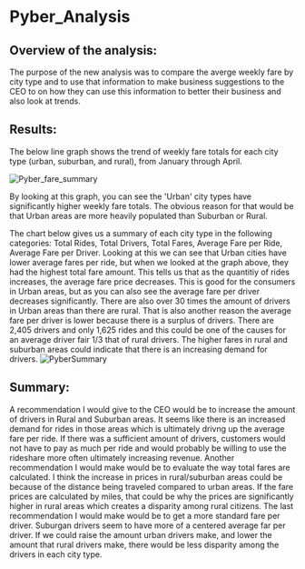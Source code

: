 # Pyber_Analysis

## Overview of the analysis: 
The purpose of the new analysis was to compare the averge weekly fare by city type and to use that information to make business suggestions to the CEO to on how they can use this information to better their business and also look at trends.
## Results:
The below line graph shows the trend of weekly fare totals for each city type (urban, suburban, and rural), from January through April.

![Pyber_fare_summary](https://user-images.githubusercontent.com/90940985/149853518-95acbdc3-7c3b-4f78-ad99-464fa5061496.png)

By looking at this graph,  you can see the 'Urban' city types have significantly higher weekly fare totals. The obvious reason for that would be that Urban areas are more heavily populated than Suburban or Rural. 

The chart below gives us a summary of each city type in the following categories: Total Rides,	Total Drivers,	Total Fares,	Average Fare per Ride,	Average Fare per Driver.
Looking at this we can see that Urban cities have lower average fares per ride, but when we looked at the graph above, they had the highest total fare amount. This tells us that as the quantitiy of rides increases, the average fare price decreases. This is good for the consumers in Urban areas, but as you can also see the average fare per driver decreases significantly. There are also over 30 times the amount of drivers in Urban areas than there are rural. That is also another reason the average fare per driver is lower because there is a surplus of drivers. There are 2,405 drivers and only 1,625 rides and this could be one of the causes for an average driver fair 1/3 that of rural drivers. The higher fares in rural and suburban areas could indicate that there is an increasing demand for drivers. 
![PyberSummary](https://user-images.githubusercontent.com/90940985/149853752-23cfb069-b3b4-480c-a866-607ae26ac32a.jpg)


## Summary: 
A recommendation I would give to the CEO would be to increase the amount of drivers in Rural and Suburban areas. It seems like there is an increased demand for rides in those areas which is ultimately drivng up the average fare per ride. If there was a sufficient amount of drivers, customers would not have to pay as much per ride and would probably be willing to use the rideshare more often ultimately increasing revenue. Another recommendation I would make would be to evaluate the way total fares are calculated. I think the increase in prices in rural/suburban areas could be because of the distance being traveled compared to urban areas. If the fare prices are calculated by miles, that could be why the prices are significantly higher in rural areas which creates a disparity among rural citizens. The last recommendation I would make would be to get a more standard fare per driver. Suburgan drivers seem to have more of a centered average far per driver. If we could raise the amount urban drivers make, and lower the amount that rural drivers make, there would be less disparity among the drivers in each city type.
